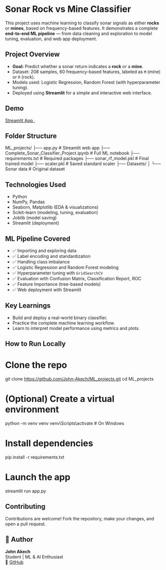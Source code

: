 #  Sonar Rock vs Mine Classifier

This project uses machine learning to classify sonar signals as either **rocks** or **mines**, based on frequency-based features. It demonstrates a complete **end-to-end ML pipeline** — from data cleaning and exploration to model tuning, evaluation, and web app deployment.



##  Project Overview

-  **Goal:** Predict whether a sonar return indicates a **rock** or a **mine**.
-  Dataset: 208 samples, 60 frequency-based features, labeled as `M` (mine) or `R` (rock).
-  Models used: Logistic Regression, Random Forest (with hyperparameter tuning).
-  Deployed using **Streamlit** for a simple and interactive web interface.


##  Demo

 [Streamlit App](https://mlprojectsgit-p2cazmzdyupyrdbx2brfgz.streamlit.app/)_


##  Folder Structure

ML_projects/
├── app.py                         # Streamlit web app
├── Complete_Sonar_Classifier_Project.ipynb  # Full ML notebook
├── requirements.txt              # Required packages
├── sonar_rf_model.pkl            # Final trained model
├── scaler.pkl                    # Saved standard scaler
├── Datasets/
│   └── Sonar data                # Original dataset


##  Technologies Used

- Python
- NumPy, Pandas
- Seaborn, Matplotlib (EDA & visualizations)
- Scikit-learn (modeling, tuning, evaluation)
- Joblib (model saving)
- Streamlit (deployment)


##  ML Pipeline Covered

- ✅ Importing and exploring data  
- ✅ Label encoding and standardization  
- ✅ Handling class imbalance  
- ✅ Logistic Regression and Random Forest modeling  
- ✅ Hyperparameter tuning with `GridSearchCV`  
- ✅ Evaluation with Confusion Matrix, Classification Report, ROC  
- ✅ Feature Importance (tree-based models)  
- ✅ Web deployment with Streamlit


##  Key Learnings

- Build and deploy a real-world binary classifier.
- Practice the complete machine learning workflow.
- Learn to interpret model performance using metrics and plots.


## How to Run Locally

# Clone the repo
git clone https://github.com/John-Akech/ML_projects.git
cd ML_projects

# (Optional) Create a virtual environment
python -m venv venv
venv\Scripts\activate  # On Windows

# Install dependencies
pip install -r requirements.txt

# Launch the app
streamlit run app.py


##  Contributing

Contributions are welcome! Fork the repository, make your changes, and open a pull request.


## 👤 Author

**John Akech**  
Student | ML & AI Enthusiast  
🔗 [GitHub](https://github.com/John-Akech)
